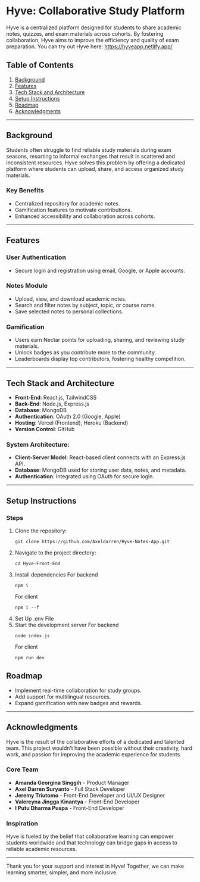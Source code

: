 # Hyve: Collaborative Study Platform  
Hyve is a centralized platform designed for students to share academic notes, quizzes, and exam materials across cohorts. By fostering collaboration, Hyve aims to improve the efficiency and quality of exam preparation. You can try out Hyve here: https://hyveapp.netlify.app/

## Table of Contents  
1. [Background](#background)  
2. [Features](#features)  
3. [Tech Stack and Architecture](#tech-stack-and-architecture)  
4. [Setup Instructions](#setup-instructions)  
5. [Roadmap](#roadmap)
6. [Acknowledgments](#acknowledgments)

---

## Background  
Students often struggle to find reliable study materials during exam seasons, resorting to informal exchanges that result in scattered and inconsistent resources. Hyve solves this problem by offering a dedicated platform where students can upload, share, and access organized study materials.  

### Key Benefits  
- Centralized repository for academic notes.  
- Gamification features to motivate contributions.  
- Enhanced accessibility and collaboration across cohorts.  

---

## Features  

### User Authentication  
- Secure login and registration using email, Google, or Apple accounts.  

### Notes Module  
- Upload, view, and download academic notes.  
- Search and filter notes by subject, topic, or course name.  
- Save selected notes to personal collections.  

### Gamification  
- Users earn Nectar points for uploading, sharing, and reviewing study materials.  
- Unlock badges as you contribute more to the community.  
- Leaderboards display top contributors, fostering healthy competition.  

---

## Tech Stack and Architecture  

- **Front-End**: React.js, TailwindCSS  
- **Back-End**: Node.js, Express.js  
- **Database**: MongoDB  
- **Authentication**: OAuth 2.0 (Google, Apple)  
- **Hosting**: Vercel (Frontend), Heroku (Backend)  
- **Version Control**: GitHub  

### System Architecture:  
- **Client-Server Model**: React-based client connects with an Express.js API.  
- **Database**: MongoDB used for storing user data, notes, and metadata.  
- **Authentication**: Integrated using OAuth for secure login.  

---

## Setup Instructions

### Steps
1. Clone the repository:
   ```
   git clone https://github.com/Axeldarren/Hyve-Notes-App.git
   ```
2. Navigate to the project directory:
   ```
   cd Hyve-Front-End
   ```
4. Install dependencies
   For backend
   ```
   npm i
   ```
   For client
   ```
   npm i --f
   ```
5. Set Up .env File
6. Start the development server
   For backend
   ```
   node index.js
   ```
   For client
   ```
   npm run dev
   ```

## Roadmap
- Implement real-time collaboration for study groups.  
- Add support for multilingual resources.  
- Expand gamification with new badges and rewards.

---

## Acknowledgments  

Hyve is the result of the collaborative efforts of a dedicated and talented team. This project wouldn’t have been possible without their creativity, hard work, and passion for improving the academic experience for students.  

### Core Team  
- **Amanda Georgina Singgih** - Product Manager  
- **Axel Darren Suryanto** - Full Stack Developer  
- **Jeremy Triutomo** - Front-End Developer and UI/UX Designer  
- **Valereyna Jingga Kinantya** - Front-End Developer  
- **I Putu Dharma Puspa** - Front-End Developer

### Inspiration  
Hyve is fueled by the belief that collaborative learning can empower students worldwide and that technology can bridge gaps in access to reliable academic resources.  

---  

Thank you for your support and interest in Hyve! Together, we can make learning smarter, simpler, and more inclusive.  

